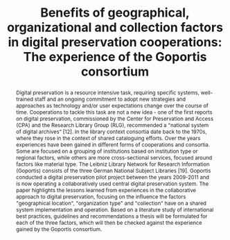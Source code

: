 ---
abstract: Digital preservation is a resource intensive task, requiring specific systems,
  well-trained staff and an ongoing commitment to adopt new strategies and approaches
  as technology and/or user expectations change over the course of time. Cooperations
  to tackle this task are not a new idea - one of the first reports on digital preservation,
  commissioned by the Center for Preservation and Access (CPA) and the Research Library
  Group (RLG), recommended a "national system of digital archives” [12]. In the library
  context consortia date back to the 1970s, where they rose in the context of shared
  cataloguing efforts. Over the years experiences have been gained in different forms
  of cooperations and consortia. Some are focused on a grouping of institutions based
  on institution type or regional factors, while others are more cross-sectional services,
  focused around factors like material type. The Leibniz Library Network for Research
  Information (Goportis) consists of the three German National Subject Libraries [19].
  Goportis conducted a digital preservation pilot project between the years 2009-2011
  and is now operating a collaboratively used central digital preservation system.
  The paper highlights the lessons learned from experiences in the collaborative approach
  to digital preservation, focusing on the influence the factors "geographical location",
  "organization type" and "collection" have on a shared system implementation and
  operation. Based on a literature study of international best practices, guidelines
  and recommendations a thesis will be formulated for each of the three factors, which
  will then be checked against the experience gained by the Goportis consortium.
creators:
- Lindlar, Michelle
- Friese, Yvonne
- Müller, Elisabeth
- Bähr, Thomas
- von Trosdorf, Anja
date: null
document_url: https://services.phaidra.univie.ac.at/api/object/o:377394/download
grand_parent: iPRES
institutions: []
keywords:
- library network
- cooperative conducted digital archive
- consortial digital preservation
- lisbon
landing_page_url: https://phaidra.univie.ac.at/o:377394
language: eng
layout: publication
license: CC BY-SA 2.0 AT
notes_url: null
parent: iPRES 2013
presentation_url: null
publication_type: paper
size: 334794
source_name: iPRES
title: 'Benefits of geographical, organizational and collection factors in digital
  preservation cooperations: The experience of the Goportis consortium'
year: 2013
---